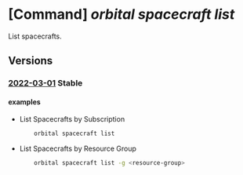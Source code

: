 # [Command] _orbital spacecraft list_

List spacecrafts.

## Versions

### [2022-03-01](/Resources/mgmt-plane/L3N1YnNjcmlwdGlvbnMve30vcHJvdmlkZXJzL21pY3Jvc29mdC5vcmJpdGFsL3NwYWNlY3JhZnRz/2022-03-01.xml) **Stable**

<!-- mgmt-plane /subscriptions/{}/providers/microsoft.orbital/spacecrafts 2022-03-01 -->
<!-- mgmt-plane /subscriptions/{}/resourcegroups/{}/providers/microsoft.orbital/spacecrafts 2022-03-01 -->

#### examples

- List Spacecrafts by Subscription
    ```bash
        orbital spacecraft list
    ```

- List Spacecrafts by Resource Group
    ```bash
        orbital spacecraft list -g <resource-group>
    ```
